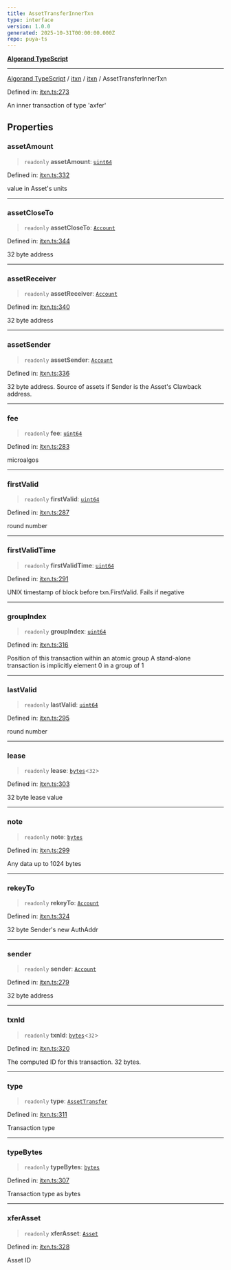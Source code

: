 ```yaml
---
title: AssetTransferInnerTxn
type: interface
version: 1.0.0
generated: 2025-10-31T00:00:00.000Z
repo: puya-ts
---
```


[**Algorand TypeScript**](/reference/algorand-typescript/api/readme/)

---

[Algorand TypeScript](docs/_md/modules) / [itxn](docs/_md/itxn/README) / [itxn](/reference/algorand-typescript/api/itxn/namespaces/itxn/readme/) / AssetTransferInnerTxn

Defined in: [itxn.ts:273](https://github.com/algorandfoundation/puya-ts/blob/main/packages/algo-ts/src/itxn.ts#L273)

An inner transaction of type 'axfer'

## Properties

### assetAmount

> `readonly` **assetAmount**: [`uint64`](/reference/algorand-typescript/api/index/type-aliases/uint64/)

Defined in: [itxn.ts:332](https://github.com/algorandfoundation/puya-ts/blob/main/packages/algo-ts/src/itxn.ts#L332)

value in Asset's units

---

### assetCloseTo

> `readonly` **assetCloseTo**: [`Account`](/reference/algorand-typescript/api/index/type-aliases/account/)

Defined in: [itxn.ts:344](https://github.com/algorandfoundation/puya-ts/blob/main/packages/algo-ts/src/itxn.ts#L344)

32 byte address

---

### assetReceiver

> `readonly` **assetReceiver**: [`Account`](/reference/algorand-typescript/api/index/type-aliases/account/)

Defined in: [itxn.ts:340](https://github.com/algorandfoundation/puya-ts/blob/main/packages/algo-ts/src/itxn.ts#L340)

32 byte address

---

### assetSender

> `readonly` **assetSender**: [`Account`](/reference/algorand-typescript/api/index/type-aliases/account/)

Defined in: [itxn.ts:336](https://github.com/algorandfoundation/puya-ts/blob/main/packages/algo-ts/src/itxn.ts#L336)

32 byte address. Source of assets if Sender is the Asset's Clawback address.

---

### fee

> `readonly` **fee**: [`uint64`](/reference/algorand-typescript/api/index/type-aliases/uint64/)

Defined in: [itxn.ts:283](https://github.com/algorandfoundation/puya-ts/blob/main/packages/algo-ts/src/itxn.ts#L283)

microalgos

---

### firstValid

> `readonly` **firstValid**: [`uint64`](/reference/algorand-typescript/api/index/type-aliases/uint64/)

Defined in: [itxn.ts:287](https://github.com/algorandfoundation/puya-ts/blob/main/packages/algo-ts/src/itxn.ts#L287)

round number

---

### firstValidTime

> `readonly` **firstValidTime**: [`uint64`](/reference/algorand-typescript/api/index/type-aliases/uint64/)

Defined in: [itxn.ts:291](https://github.com/algorandfoundation/puya-ts/blob/main/packages/algo-ts/src/itxn.ts#L291)

UNIX timestamp of block before txn.FirstValid. Fails if negative

---

### groupIndex

> `readonly` **groupIndex**: [`uint64`](/reference/algorand-typescript/api/index/type-aliases/uint64/)

Defined in: [itxn.ts:316](https://github.com/algorandfoundation/puya-ts/blob/main/packages/algo-ts/src/itxn.ts#L316)

Position of this transaction within an atomic group
A stand-alone transaction is implicitly element 0 in a group of 1

---

### lastValid

> `readonly` **lastValid**: [`uint64`](/reference/algorand-typescript/api/index/type-aliases/uint64/)

Defined in: [itxn.ts:295](https://github.com/algorandfoundation/puya-ts/blob/main/packages/algo-ts/src/itxn.ts#L295)

round number

---

### lease

> `readonly` **lease**: [`bytes`](/reference/algorand-typescript/api/index/type-aliases/bytes/)\<`32`\>

Defined in: [itxn.ts:303](https://github.com/algorandfoundation/puya-ts/blob/main/packages/algo-ts/src/itxn.ts#L303)

32 byte lease value

---

### note

> `readonly` **note**: [`bytes`](/reference/algorand-typescript/api/index/type-aliases/bytes/)

Defined in: [itxn.ts:299](https://github.com/algorandfoundation/puya-ts/blob/main/packages/algo-ts/src/itxn.ts#L299)

Any data up to 1024 bytes

---

### rekeyTo

> `readonly` **rekeyTo**: [`Account`](/reference/algorand-typescript/api/index/type-aliases/account/)

Defined in: [itxn.ts:324](https://github.com/algorandfoundation/puya-ts/blob/main/packages/algo-ts/src/itxn.ts#L324)

32 byte Sender's new AuthAddr

---

### sender

> `readonly` **sender**: [`Account`](/reference/algorand-typescript/api/index/type-aliases/account/)

Defined in: [itxn.ts:279](https://github.com/algorandfoundation/puya-ts/blob/main/packages/algo-ts/src/itxn.ts#L279)

32 byte address

---

### txnId

> `readonly` **txnId**: [`bytes`](/reference/algorand-typescript/api/index/type-aliases/bytes/)\<`32`\>

Defined in: [itxn.ts:320](https://github.com/algorandfoundation/puya-ts/blob/main/packages/algo-ts/src/itxn.ts#L320)

The computed ID for this transaction. 32 bytes.

---

### type

> `readonly` **type**: [`AssetTransfer`](/reference/algorand-typescript/api/index/enumerations/transactiontype/#assettransfer)

Defined in: [itxn.ts:311](https://github.com/algorandfoundation/puya-ts/blob/main/packages/algo-ts/src/itxn.ts#L311)

Transaction type

---

### typeBytes

> `readonly` **typeBytes**: [`bytes`](/reference/algorand-typescript/api/index/type-aliases/bytes/)

Defined in: [itxn.ts:307](https://github.com/algorandfoundation/puya-ts/blob/main/packages/algo-ts/src/itxn.ts#L307)

Transaction type as bytes

---

### xferAsset

> `readonly` **xferAsset**: [`Asset`](/reference/algorand-typescript/api/index/type-aliases/asset/)

Defined in: [itxn.ts:328](https://github.com/algorandfoundation/puya-ts/blob/main/packages/algo-ts/src/itxn.ts#L328)

Asset ID
